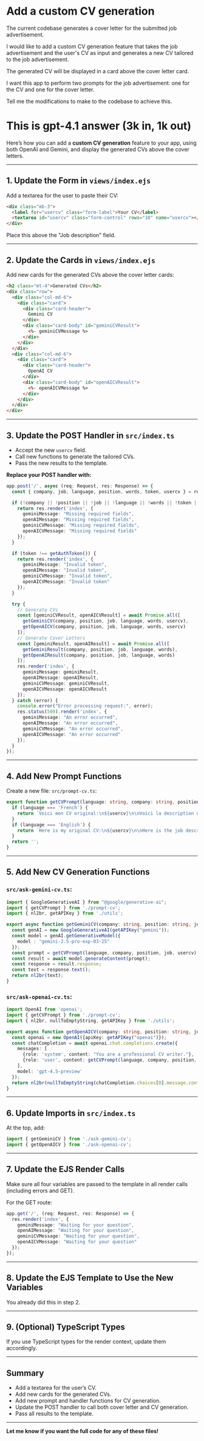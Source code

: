 # Add a custom CV generation

The current codebase generates a cover letter for the submitted job advertisement.

I would like to add a custom CV generation feature that takes the job advertisement and the user's CV as input and generates a new CV tailored to the job advertisement.

The generated CV will be displayed in a card above the cover letter card.

I want this app to perform two prompts for the job advertisement: one for the CV and one for the cover letter.

Tell me the modifications to make to the codebase to achieve this.





# This is gpt-4.1 answer (3k in, 1k out)

Here’s how you can add a **custom CV generation** feature to your app, using both OpenAI and Gemini, and display the generated CVs above the cover letters.

---

## 1. Update the Form in `views/index.ejs`

Add a textarea for the user to paste their CV:

```html
<div class="mb-3">
  <label for="usercv" class="form-label">Your CV</label>
  <textarea id="usercv" class="form-control" rows="10" name="usercv"></textarea>
</div>
```

Place this above the "Job description" field.

---

## 2. Update the Cards in `views/index.ejs`

Add new cards for the generated CVs above the cover letter cards:

```html
<h2 class="mt-4">Generated CVs</h2>
<div class="row">
  <div class="col-md-6">
    <div class="card">
      <div class="card-header">
        Gemini CV
      </div>
      <div class="card-body" id="geminiCVResult">
        <%- geminiCVMessage %>
      </div>
    </div>
  </div>
  <div class="col-md-6">
    <div class="card">
      <div class="card-header">
        OpenAI CV
      </div>
      <div class="card-body" id="openAICVResult">
        <%- openAICVMessage %>
      </div>
    </div>
  </div>
</div>
```

---

## 3. Update the POST Handler in `src/index.ts`

- Accept the new `usercv` field.
- Call new functions to generate the tailored CVs.
- Pass the new results to the template.

**Replace your POST handler with:**

```typescript
app.post('/', async (req: Request, res: Response) => {
  const { company, job, language, position, words, token, usercv } = req.body;

  if (!company || !position || !job || !language || !words || !token || !usercv) {
    return res.render('index', { 
      geminiMessage: "Missing required fields", 
      openAIMessage: "Missing required fields",
      geminiCVMessage: "Missing required fields",
      openAICVMessage: "Missing required fields"
    });
  }

  if (token !== getAuthToken()) {
    return res.render('index', { 
      geminiMessage: "Invalid token", 
      openAIMessage: "Invalid token",
      geminiCVMessage: "Invalid token",
      openAICVMessage: "Invalid token"
    }); 
  }

  try {
    // Generate CVs
    const [geminiCVResult, openAICVResult] = await Promise.all([
      getGeminiCV(company, position, job, language, words, usercv),
      getOpenAICV(company, position, job, language, words, usercv)
    ]);
    // Generate Cover Letters
    const [geminiResult, openAIResult] = await Promise.all([
      getGeminiResult(company, position, job, language, words),
      getOpenAIResult(company, position, job, language, words)
    ]);
    res.render('index', { 
      geminiMessage: geminiResult, 
      openAIMessage: openAIResult,
      geminiCVMessage: geminiCVResult,
      openAICVMessage: openAICVResult
    });
  } catch (error) {
    console.error("Error processing request:", error);
    res.status(500).render('index', { 
      geminiMessage: "An error occurred", 
      openAIMessage: "An error occurred",
      geminiCVMessage: "An error occurred",
      openAICVMessage: "An error occurred"
    }); 
  }
});
```

---

## 4. Add New Prompt Functions

Create a new file: `src/prompt-cv.ts`:

```typescript
export function getCVPrompt(language: string, company: string, position: string, job: string, usercv: string): string {
  if (language === 'French') {
    return `Voici mon CV original:\n${usercv}\n\nVoici la description du poste:\n${job}\n\nAdapte mon CV pour maximiser mes chances d'obtenir le poste "${position}" chez "${company}". Utilise un format professionnel, en français.`;
  }
  if (language === 'English') {
    return `Here is my original CV:\n${usercv}\n\nHere is the job description:\n${job}\n\nTailor my CV to maximize my chances of getting the "${position}" position at "${company}". Use a professional format, in English.`;
  }
  return '';
}
```

---

## 5. Add New CV Generation Functions

### `src/ask-gemini-cv.ts`:

```typescript
import { GoogleGenerativeAI } from "@google/generative-ai";
import { getCVPrompt } from './prompt-cv';
import { nl2br, getAPIKey } from './utils';

export async function getGeminiCV(company: string, position: string, job: string, language: string, words: string, usercv: string): Promise<string> {
  const genAI = new GoogleGenerativeAI(getAPIKey("gemini"));
  const model = genAI.getGenerativeModel({
    model : "gemini-2.5-pro-exp-03-25"
  });
  const prompt = getCVPrompt(language, company, position, job, usercv);
  const result = await model.generateContent(prompt);
  const response = result.response;
  const text = response.text();
  return nl2br(text);
}
```

### `src/ask-openai-cv.ts`:

```typescript
import OpenAI from 'openai';
import { getCVPrompt } from './prompt-cv';
import { nl2br, nullToEmptyString, getAPIKey } from './utils';

export async function getOpenAICV(company: string, position: string, job: string, language: string, words: string, usercv: string): Promise<string> {
  const openai = new OpenAI({apiKey: getAPIKey("openai")});
  const chatCompletion = await openai.chat.completions.create({
    messages: [
      {role: 'system', content: "You are a professional CV writer."},
      {role: 'user', content: getCVPrompt(language, company, position, job, usercv)}
    ],
    model: 'gpt-4.5-preview'
  });
  return nl2br(nullToEmptyString(chatCompletion.choices[0].message.content));
}
```

---

## 6. Update Imports in `src/index.ts`

At the top, add:

```typescript
import { getGeminiCV } from './ask-gemini-cv';
import { getOpenAICV } from './ask-openai-cv';
```

---

## 7. Update the EJS Render Calls

Make sure all four variables are passed to the template in all render calls (including errors and GET).

For the GET route:

```typescript
app.get('/', (req: Request, res: Response) => {
  res.render('index', { 
    geminiMessage: "Waiting for your question", 
    openAIMessage: "Waiting for your question",
    geminiCVMessage: "Waiting for your question",
    openAICVMessage: "Waiting for your question"
  });
});
```

---

## 8. Update the EJS Template to Use the New Variables

You already did this in step 2.

---

## 9. (Optional) TypeScript Types

If you use TypeScript types for the render context, update them accordingly.

---

## Summary

- Add a textarea for the user’s CV.
- Add new cards for the generated CVs.
- Add new prompt and handler functions for CV generation.
- Update the POST handler to call both cover letter and CV generation.
- Pass all results to the template.

---

**Let me know if you want the full code for any of these files!**

